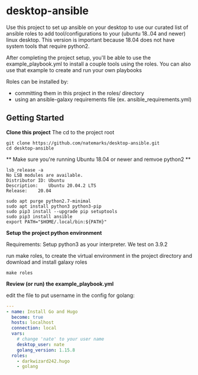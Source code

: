 # desktop-ansible
Use this project to set up ansible on your desktop to use our curated list of ansible roles to add tool/configurations to your (ubuntu 18..04 and newer) linux desktop. This version is important because 18.04 does not have system tools that require python2.


After completing the project setup, you'll be able to use the example_playbook.yml to install a couple tools using the roles. You can also use that example to create and run your own playbooks

Roles can be installed by:
 - committing them in this project in the roles/ directory
 - using an ansible-galaxy requirements file (ex. ansible_requirements.yml)


## Getting Started

**Clone this project**
The cd to the project root
```shell
git clone https://github.com/natemarks/desktop-ansible.git
cd desktop-ansible
```

** Make sure you're running Ubuntu 18.04 or newer and remvoe python2 **
```shell
lsb_release -a
No LSB modules are available.
Distributor ID:	Ubuntu
Description:	Ubuntu 20.04.2 LTS
Release:	20.04

```


```shell
sudo apt purge python2.7-minimal
sudo apt install python3 python3-pip
sudo pip3 install --upgrade pip setuptools
sudo pip3 install ansible
export PATH="$HOME/.local/bin:${PATH}"

```

**Setup the project python environment**


Requirements: Setup python3 as your interpreter. We test on 3.9.2

run make roles, to create the virtual environment in the project directory and download and install galaxy roles
```shell
make roles
```


**Review (or run) the example_playbook.yml**

edit the file to put username in the config for golang:
```yaml
---
- name: Install Go and Hugo
  become: true
  hosts: localhost
  connection: local
  vars:
    # change 'nate' to your user name
    desktop_user: nate
    golang_version: 1.15.8
  roles:
    - darkwizard242.hugo
    - golang
```



